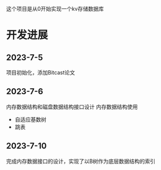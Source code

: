 这个项目是从0开始实现一个kv存储数据库

# 开发进展
## 2023-7-5
项目初始化，添加Bitcast论文


## 2023-7-6
内存数据结构和磁盘数据结构接口设计
内存数据结构使用
- 自适应基数树
- 跳表

## 2023-7-10
完成内存数据接口的设计，实现了以B树作为底层数据结构的索引

